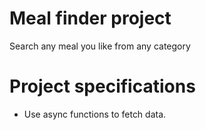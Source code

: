 # Meal finder project

Search any meal you like from any category

# Project specifications

- Use async functions to fetch data.
